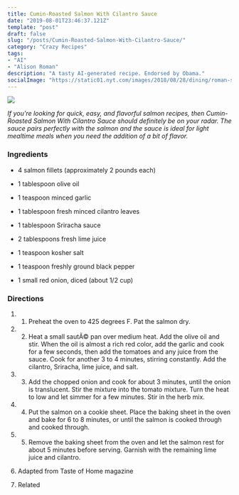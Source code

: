 ```yaml
---
title: Cumin-Roasted Salmon With Cilantro Sauce
date: "2019-08-01T23:46:37.121Z"
template: "post"
draft: false
slug: "/posts/Cumin-Roasted-Salmon-With-Cilantro-Sauce/"
category: "Crazy Recipes"
tags:
- "AI"
- "Alison Roman"
description: "A tasty AI-generated recipe. Endorsed by Obama."
socialImage: "https://static01.nyt.com/images/2018/08/28/dining/roman-salmon-horizontal/roman-salmon-horizontal-threeByTwoMediumAt2X.jpg"
---
```


![](https://static01.nyt.com/images/2018/08/28/dining/roman-salmon-horizontal/roman-salmon-horizontal-threeByTwoMediumAt2X.jpg)

*If you're looking for quick, easy, and flavorful salmon recipes, then Cumin-Roasted Salmon With Cilantro Sauce should definitely be on your radar. The sauce pairs perfectly with the salmon and the sauce is ideal for light mealtime meals when you need the addition of a bit of flavor.*
### Ingredients

* 4 salmon fillets (approximately 2 pounds each)

* 1 tablespoon olive oil

* 1 teaspoon minced garlic

* 1 tablespoon fresh minced cilantro leaves

* 1 tablespoon Sriracha sauce

* 2 tablespoons fresh lime juice

* 1 teaspoon kosher salt

* 1 teaspoon freshly ground black pepper

* 1 small red onion, diced (about 1/2 cup)
### Directions

1. 1. Preheat the oven to 425 degrees F. Pat the salmon dry.

1. 2. Heat a small sautÃ© pan over medium heat. Add the olive oil and stir. When the oil is almost a rich red color, add the garlic and cook for a few seconds, then add the tomatoes and any juice from the sauce. Cook for another 3 to 4 minutes, stirring constantly. Add the cilantro, Sriracha, lime juice, and salt.

1. 3. Add the chopped onion and cook for about 3 minutes, until the onion is translucent. Stir the mixture into the tomato mixture. Turn the heat to low and let simmer for a few minutes. Stir in the herb mix.

1. 4. Put the salmon on a cookie sheet. Place the baking sheet in the oven and bake for 6 to 8 minutes, or until the salmon is cooked through and cooked through.

1. 5. Remove the baking sheet from the oven and let the salmon rest for about 5 minutes before serving. Garnish with the remaining lime juice and cilantro.

1. Adapted from Taste of Home magazine

1. Related

